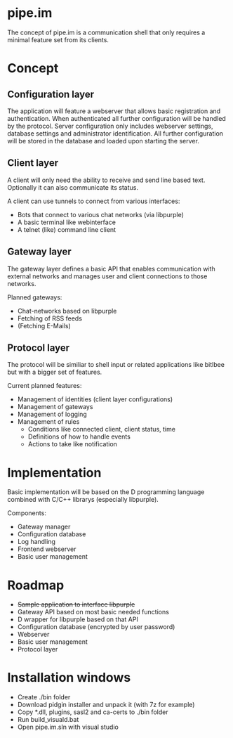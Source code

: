 pipe.im
========

The concept of pipe.im is a communication shell that only requires a minimal feature set from its clients.

# Concept

## Configuration layer

The application will feature a webserver that allows basic registration and authentication. When authenticated all further configuration will be handled by the protocol. Server configuration only includes webserver settings, database settings and administrator identification. All further configuration will be stored in the database and loaded upon starting the server. 

## Client layer

A client will only need the ability to receive and send line based text. Optionally it can also communicate its status.

A client can use tunnels to connect from various interfaces:
* Bots that connect to various chat networks (via libpurple)
* A basic terminal like webinterface 
* A telnet (like) command line client

## Gateway layer

The gateway layer defines a basic API that enables communication with external networks and manages user and client connections to those networks.

Planned gateways:
* Chat-networks based on libpurple
* Fetching of RSS feeds
* (Fetching E-Mails)

## Protocol layer

The protocol will be similiar to shell input or related applications like bitlbee but with a bigger set of features.

Current planned features:
* Management of identities (client layer configurations)
* Management of gateways 
* Management of logging
* Management of rules 
  * Conditions like connected client, client status, time
  * Definitions of how to handle events
  * Actions to take like notification

# Implementation

Basic implementation will be based on the D programming language combined with C/C++ librarys (especially libpurple).

Components:
* Gateway manager
* Configuration database
* Log handling
* Frontend webserver
* Basic user management

# Roadmap

* ~~Sample application to interface libpurple~~
* Gateway API based on most basic needed functions
* D wrapper for libpurple based on that API
* Configuration database (encrypted by user password)
* Webserver 
* Basic user management
* Protocol layer

# Installation windows

* Create ./bin folder
* Download pidgin installer and unpack it (with 7z for example)
* Copy *.dll, plugins, sasl2 and ca-certs to ./bin folder
* Run build_visuald.bat
* Open pipe.im.sln with visual studio
